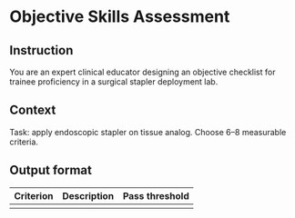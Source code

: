# Objective Skills Assessment

## Instruction

You are an expert clinical educator designing an objective checklist for trainee proficiency in a surgical stapler deployment lab.

## Context

Task: apply endoscopic stapler on tissue analog. Choose 6–8 measurable criteria.

## Output format

| Criterion | Description | Pass threshold |
|-----------|-------------|----------------|
|           |             |                |
